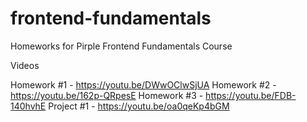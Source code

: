 # frontend-fundamentals
Homeworks for Pirple Frontend Fundamentals Course

Videos

Homework #1 - https://youtu.be/DWwOClwSjUA
Homework #2 - https://youtu.be/162p-QRpesE
Homework #3 - https://youtu.be/FDB-140hvhE
Project #1 - https://youtu.be/oa0qeKp4bGM
